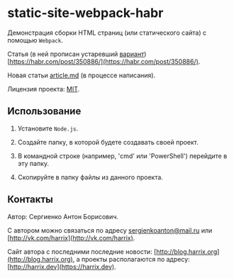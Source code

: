 # static-site-webpack-habr

Демонстрация сборки HTML страниц (или статического сайта) с помощью `Webpack`.

Статья (в ней прописан устаревший [вариант](https://github.com/Harrix/static-site-webpack-habr/releases/tag/v1.0)) [https://habr.com/post/350886/](https://habr.com/post/350886/).

Новая статьи [article.md](https://github.com/Harrix/static-site-webpack-habr/blob/master/docs/article.md) (в процессе написания).

Лицензия проекта: [MIT](https://github.com/Harrix/static-site-webpack-habr/blob/master/LICENSE.md).

## Использование

1. Установите `Node.js`.

2. Создайте папку, в которой будете создавать своей проект.

3. В командной строке (например, 'cmd' или 'PowerShell') перейдите в эту папку.

4. Скопируйте в папку файлы из данного проекта.

## Контакты

Автор: Сергиенко Антон Борисович.

С автором можно связаться по адресу [sergienkoanton@mail.ru](mailto:sergienkoanton@mail.ru) или [http://vk.com/harrix](http://vk.com/harrix).

Сайт автора с последними последние новости: [http://blog.harrix.org](http://blog.harrix.org), а проекты располагаются по адресу: [http://harrix.dev](https://harrix.dev).
